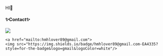 HI👋

<h4>✨Contact✨</h4>
<div>
  <a href="https://www.linkedin.com/in/sehyun-park-a5377029b/">
    <img src="https://img.shields.io/badge/SehyunPark-0A66C2?style=for-the-badge&logo=LinkedIn"/>
  </a>
  
    <a href="mailto:hmhlover89@gmail.com">
    <img src="https://img.shields.io/badge/hmhlover89@gmail.com-EA4335?style=for-the-badge&logo=gmail&logoColor=white"/>
  </a>
</div>
